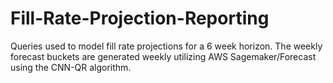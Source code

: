 # Fill-Rate-Projection-Reporting

Queries used to model fill rate projections for a 6 week horizon. The weekly forecast buckets are generated weekly utilizing AWS Sagemaker/Forecast using the CNN-QR algorithm.

